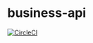 # business-api

[![CircleCI](https://circleci.com/gh/mikeacosta/business-api/tree/main.svg?style=svg)](https://circleci.com/gh/mikeacosta/business-api/tree/main)